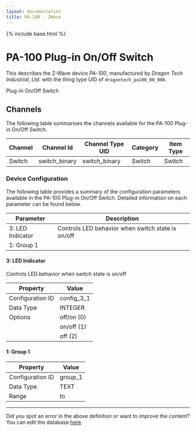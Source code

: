 ```yaml
---
layout: documentation
title: PA-100 - ZWave
---
```


{% include base.html %}

# PA-100 Plug-in On/Off Switch

This describes the Z-Wave device *PA-100*, manufactured by *Dragon Tech Industrial, Ltd.* with the thing type UID of ```dragontech_pa100_00_000```. 

Plug-in On/Off Switch


## Channels
The following table summarises the channels available for the PA-100 Plug-in On/Off Switch.

| Channel | Channel Id | Channel Type UID | Category | Item Type |
|---------|------------|------------------|----------|-----------|
| Switch | switch_binary | switch_binary | Switch | Switch |


### Device Configuration
The following table provides a summary of the configuration parameters available in the PA-100 Plug-in On/Off Switch.
Detailed information on each parameter can be found below.

| Parameter   | Description |
|-------------|-------------|
| 3: LED Indicator | Controls LED behavior when switch state is on/off |
| 1: Group 1 |  |


#### 3: LED Indicator

Controls LED behavior when switch state is on/off


| Property         | Value    |
|------------------|----------|
| Configuration ID | config_3_1 |
| Data Type        | INTEGER || Default Value | 0 |
| Options | off/on (0) |
|  | on/off (1) |
|  | off (2) |


#### 1: Group 1


| Property         | Value    |
|------------------|----------|
| Configuration ID | group_1 |
| Data Type        | TEXT |
| Range |  to  |


---

Did you spot an error in the above definition or want to improve the content?
You can edit the database [here](http://www.cd-jackson.com/index.php/zwave/zwave-device-database/zwave-device-list/devicesummary/241).
